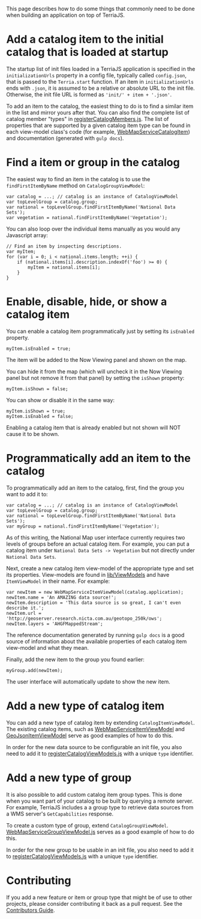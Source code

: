 This page describes how to do some things that commonly need to be done when building an application on top of TerriaJS.

# Add a catalog item to the initial catalog that is loaded at startup

The startup list of init files loaded in a TerriaJS application is specified in the `initializationUrls` property in a config file, typically called `config.json`, that is passed to the `Terria.start` function.  If an item in `initializationUrls` ends with `.json`, it is assumed to be a relative or absolute URL to the init file.  Otherwise, the init file URL is formed as `'init/' + item + '.json'`.

To add an item to the catalog, the easiest thing to do is to find a similar item in the list and mirror yours after that.  You can also find the complete list of catalog member "types" in [registerCatalogMembers.js](https://github.com/TerriaJS/terriajs/blob/master/lib/Models/registerCatalogMembers.js).  The list of properties that are supported by a given catalog item type can be found in each view-model class's code (for example, [WebMapServiceCatalogItem](https://github.com/TerriaJS/terriajs/blob/master/src/Models/WebMapServiceCatalogItem.js)) and documentation (generated with `gulp docs`).

# Find a item or group in the catalog

The easiest way to find an item in the catalog is to use the `findFirstItemByName` method on `CatalogGroupViewModel`:

    var catalog = ...; // catalog is an instance of CatalogViewModel
    var topLevelGroup = catalog.group;
    var national = topLevelGroup.findFirstItemByName('National Data Sets');
    var vegetation = national.findFirstItemByName('Vegetation');

You can also loop over the individual items manually as you would any Javascript array:

    // Find an item by inspecting descriptions.
    var myItem;
    for (var i = 0; i < national.items.length; ++i) {
        if (national.items[i].description.indexOf('foo') >= 0) {
            myItem = national.items[i];
        }
    }

# Enable, disable, hide, or show a catalog item

You can enable a catalog item programmatically just by setting its `isEnabled` property.

    myItem.isEnabled = true;

The item will be added to the Now Viewing panel and shown on the map.

You can hide it from the map (which will uncheck it in the Now Viewing panel but not remove it from that panel) by setting the `isShown` property:

    myItem.isShown = false;

You can show or disable it in the same way:

    myItem.isShown = true;
    myItem.isEnabled = false;

Enabling a catalog item that is already enabled but not shown will NOT cause it to be shown.

# Programmatically add an item to the catalog

To programmatically add an item to the catalog, first, find the group you want to add it to:

    var catalog = ...; // catalog is an instance of CatalogViewModel
    var topLevelGroup = catalog.group;
    var national = topLevelGroup.findFirstItemByName('National Data Sets');
    var myGroup = national.findFirstItemByName('Vegetation');

As of this writing, the National Map user interface currently requires two levels of groups before an actual catalog item.  For example, you can put a catalog item under `National Data Sets -> Vegetation` but not directly under `National Data Sets`.

Next, create a new catalog item view-model of the appropriate type and set its properties.  View-models are found in [lib/ViewModels](/lib/ViewModels) and have `ItemViewModel` in their name.  For example:

    var newItem = new WebMapServiceItemViewModel(catalog.application);
    newItem.name = 'An AMAZING data source!';
    newItem.description = 'This data source is so great, I can't even describe it.';
    newItem.url = 'http://geoserver.research.nicta.com.au/geotopo_250k/ows';
    newItem.layers = 'AHGFMappedStream';

The reference documentation generated by running `gulp docs` is a good source of information about the available properties of each catalog item view-model and what they mean.

Finally, add the new item to the group you found earlier:

    myGroup.add(newItem);

The user interface will automatically update to show the new item.

# Add a new type of catalog item

You can add a new type of catalog item by extending `CatalogItemViewModel`.  The existing catalog items, such as [WebMapServiceItemViewModel](/lib/ViewModels/WebMapServiceItemViewModel.js) and [GeoJsonItemViewModel](/lib/ViewModels/GeoJsonItemViewModel.js) serve as good examples of how to do this.

In order for the new data source to be configurable an init file, you also need to add it to [registerCatalogViewModels.js](/lib/ViewModels/registerCatalogViewModels.js) with a unique `type` identifier.

# Add a new type of group

It is also possible to add custom catalog item group types.  This is done when you want part of your catalog to be built by querying a remote server.  For example, TerriaJS includes a a group type to retrieve data sources from a WMS server's `GetCapabilities` response.

To create a custom type of group, extend `CatalogGroupViewModel`.  [WebMapServiceGroupViewModel.js](/lib/ViewModels/WebMapServiceGroupViewModel.js) serves as a good example of how to do this.

In order for the new group to be usable in an init file, you also need to add it to [registerCatalogViewModels.js](/lib/ViewModels/registerCatalogViewModels.js) with a unique `type` identifier.

# Contributing

If you add a new feature or item or group type that might be of use to other projects, please consider contributing it back as a pull request. See the [Contributors Guide](/Documentation/Contributors).
